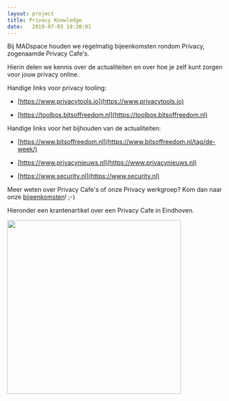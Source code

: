 ```yaml
---
layout: project
title: Privacy Knowledge
date:   2019-07-03 19:30:01
---
```


Bij MADspace houden we regelmatig bijeenkomsten rondom Privacy, zogenaamde Privacy Cafe's. 

Hierin delen we kennis over de actualiteiten en over hoe je zelf kunt zorgen voor jouw privacy online.  

Handige links voor privacy tooling:

- [https://www.privacytools.io](https://www.privacytools.io)

- [https://toolbox.bitsoffreedom.nl](https://toolbox.bitsoffreedom.nl)

Handige links voor het bijhouden van de actualiteiten:

- [https://www.bitsoffreedom.nl](https://www.bitsoffreedom.nl/tag/de-week/)

- [https://www.privacynieuws.nl](https://www.privacynieuws.nl) 

- [https://www.security.nl](https://www.security.nl) 

Meer weten over Privacy Cafe's of onze Privacy werkgroep? Kom dan naar onze [bijeenkomsten](https://www.meetup.com/MADspace/)! ;-)

Hieronder een krantenartikel over een Privacy Cafe in Eindhoven.
 
<a target='_blank' href='https://www.madspace.nl/assets/img/PrivacyCafe_newspaper-2014-10-22.png'><img style='height:400px;width:400px' src='https://www.madspace.nl/assets/img/PrivacyCafe_newspaper-2014-10-22.png' /></a>


